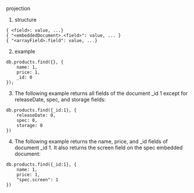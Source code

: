 projection

1) structure

```
{ <field>: value, ...}
{ "<embeddedDocument>.<field>": value, ... }
{ "<arrayField>.field": value, ...}
```

2) example

```
db.products.find({}, {
    name: 1,
    price: 1,
    _id: 0
});
```

3) The following example returns all fields of the document _id 1 except for releaseDate, spec, and storage fields:

```
db.products.find({_id:1}, {
    releaseDate: 0,
    spec: 0,
    storage: 0
})
```

4) The following example returns the name, price, and _id fields of document _id 1. It also returns the screen field on the spec embedded document:

```
db.products.find({_id:1}, {
    name: 1,
    price: 1,
    "spec.screen": 1
})
```
